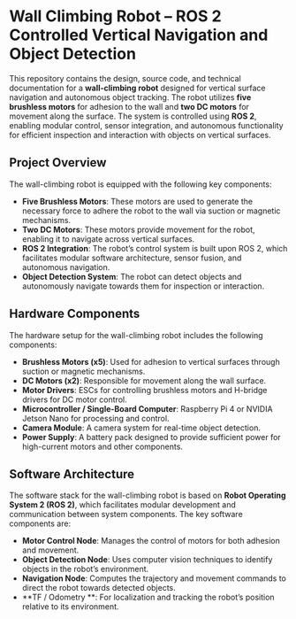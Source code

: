 # Wall Climbing Robot – ROS 2 Controlled Vertical Navigation and Object Detection

This repository contains the design, source code, and technical documentation for a **wall-climbing robot** designed for vertical surface navigation and autonomous object tracking. The robot utilizes **five brushless motors** for adhesion to the wall and **two DC motors** for movement along the surface. The system is controlled using **ROS 2**, enabling modular control, sensor integration, and autonomous functionality for efficient inspection and interaction with objects on vertical surfaces.

## Project Overview

The wall-climbing robot is equipped with the following key components:

- **Five Brushless Motors**: These motors are used to generate the necessary force to adhere the robot to the wall via suction or magnetic mechanisms.
- **Two DC Motors**: These motors provide movement for the robot, enabling it to navigate across vertical surfaces.
- **ROS 2 Integration**: The robot’s control system is built upon ROS 2, which facilitates modular software architecture, sensor fusion, and autonomous navigation.
- **Object Detection System**: The robot can detect objects and autonomously navigate towards them for inspection or interaction.

## Hardware Components

The hardware setup for the wall-climbing robot includes the following components:

- **Brushless Motors (x5)**: Used for adhesion to vertical surfaces through suction or magnetic mechanisms.
- **DC Motors (x2)**: Responsible for movement along the wall surface.
- **Motor Drivers**: ESCs for controlling brushless motors and H-bridge drivers for DC motor control.
- **Microcontroller / Single-Board Computer**: Raspberry Pi 4 or NVIDIA Jetson Nano for processing and control.
- **Camera Module**: A camera system for real-time object detection.
- **Power Supply**: A battery pack designed to provide sufficient power for high-current motors and other components.

## Software Architecture

The software stack for the wall-climbing robot is based on **Robot Operating System 2 (ROS 2)**, which facilitates modular development and communication between system components. The key software components are:

- **Motor Control Node**: Manages the control of motors for both adhesion and movement.
- **Object Detection Node**: Uses computer vision techniques to identify objects in the robot’s environment.
- **Navigation Node**: Computes the trajectory and movement commands to direct the robot towards detected objects.
- **TF / Odometry **: For localization and tracking the robot’s position relative to its environment.


